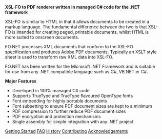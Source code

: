**XSL-FO to PDF renderer written in managed C# code for the .NET framework**

XSL-FO is similar to HTML in that it allows documents to be created in a markup language. The fundamental difference between the two is that XSL-FO is intended for creating paged, printable documents, whilst HTML is more suited to onscreen documents. 

FO.NET processes XML documents that conform to the XSL-FO specification and produces Adobe PDF documents. Typically an XSLT style sheet is used to transform raw XML data into XSL-FO.
 
FO.NET has been written for the Microsoft .NET Framework and is suitable for use from any .NET compatible language such as C#, VB.NET or C#.

**Major Features**
 
* Developed in 100% managed C# code
* Supports TrueType and TrueType flavoured OpenType fonts
* Font embedding for highly portable documents
* Font subsetting to ensure PDF document sizes are kept to a minimum
* PDF compression to further reduce PDF document sizes
* PDF encryption and protection mechanisms
* Single assembly for simple integration with any .NET project

[Getting Started](Getting-Started)
[FAQ](FAQ)
[History](History)
[Contributing](Contributing)
[Acknowledgements](Acknowledgements)